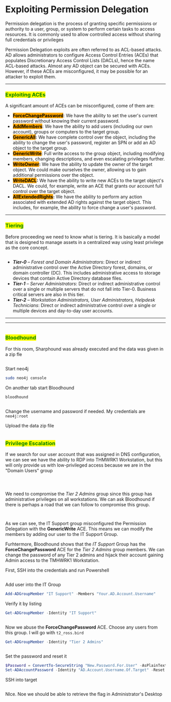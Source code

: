 # Exploiting Permission Delegation

Permission delegation is the process of granting specific permissions or authority to a user, group, or system to perform certain tasks to access resources. It is commonly used to allow controlled access without sharing full credentials or privileges

Permission Delegation exploits are often referred to as ACL-based attacks. AD allows administrators to configure Access Control Entries (ACEs) that populates Discretionary Access Control Lists (DACLs), hence the name ACL-based attacks. Almost any AD object can be secured with ACEs. However, if these ACEs are misconfigured, it may be possible for an attacker to exploit them.

***

### <mark style="color:green;">Exploiting ACEs</mark>

A significant amount of ACEs can be misconfigured, come of them are:

* <mark style="background-color:orange;">**ForceChangePassword**</mark>: We have the ability to set the user's current password without knowing their current password.
* <mark style="background-color:orange;">**AddMembers**</mark>: We have the ability to add users (including our own account), groups or computers to the target group.
* <mark style="background-color:orange;">**GenericAll**</mark>**:** We have complete control over the object, including the ability to change the user's password, register an SPN or add an AD object to the target group.
* <mark style="background-color:orange;">**GenericWrite**</mark>: Full write access to the group object, including modifying members, changing descriptions, and even escalating privileges further.
* <mark style="background-color:orange;">**WriteOwner**</mark>**:** We have the ability to update the owner of the target object. We could make ourselves the owner, allowing us to gain additional permissions over the object.
* <mark style="background-color:orange;">**WriteDACL**</mark>**:** We have the ability to write new ACEs to the target object's DACL. We could, for example, write an ACE that grants our account full control over the target object.
* <mark style="background-color:orange;">**AllExtendedRights**</mark>**:** We have the ability to perform any action associated with extended AD rights against the target object. This includes, for example, the ability to force change a user's password.

***

### <mark style="color:green;">Tiering</mark>

Before proceeding we need to know what is tiering. It is basically a model that is designed to manage assets in a centralized way using least privilege as the core concept.

<figure><img src="../../../.gitbook/assets/image (252).png" alt=""><figcaption></figcaption></figure>

* _**Tier-0** – Forest and Domain Administrators_: Direct or indirect administrative control over the Active Directory forest, domains, or domain controller (DC). This includes administrative access to storage devices that contain Active Directory database files.
* _**Tier-1** – Server Administrators_: Direct or indirect administrative control over a single or multiple servers that do not fall into Tier-0. Business critical servers are also in this tier.
* _**Tier-2** – Workstation Administrators, User Administrators, Helpdesk Technicians_: Direct or indirect administrative control over a single or multiple devices and day-to-day user accounts.

***

***

<figure><img src="../../../.gitbook/assets/image (626).png" alt=""><figcaption></figcaption></figure>

### <mark style="color:green;">Bloodhound</mark>

For this room, Sharphound was already executed and the data was given in a zip fle

<figure><img src="../../../.gitbook/assets/image (249).png" alt=""><figcaption></figcaption></figure>

Start neo4j

```bash
sudo neo4j console
```

On another tab start Bloodhound

```bash
bloodhound
```

<figure><img src="../../../.gitbook/assets/image (248).png" alt=""><figcaption></figcaption></figure>

Change the username and password if needed. My credentials are `neo4j:root`

Upload the data zip file

<figure><img src="../../../.gitbook/assets/image (250).png" alt=""><figcaption></figcaption></figure>

### <mark style="color:green;">Privilege Escalation</mark>

If we search for our user account that was assigned in DNS configuration, we can see we have the ability to RDP into THMWRK1 Workstation, but this will only provide us with low-privileged access because we are in the "Domain Users" group

<figure><img src="../../../.gitbook/assets/image (254).png" alt=""><figcaption></figcaption></figure>

<figure><img src="../../../.gitbook/assets/image (255).png" alt=""><figcaption></figcaption></figure>

<figure><img src="../../../.gitbook/assets/image (256).png" alt=""><figcaption></figcaption></figure>

We need to compromise the _Tier 2 Admins_ group since this group has administrative privileges on all workstations. We can ask Bloodhound if there is perhaps a road that we can follow to compromise this group.

<figure><img src="../../../.gitbook/assets/image (257).png" alt=""><figcaption></figcaption></figure>

<figure><img src="../../../.gitbook/assets/image (260).png" alt=""><figcaption></figcaption></figure>

As we can see, the IT Support group misconfigured the Permission Delegation with the **GenericWrite** ACE. This means we can modify the members by adding our user to the IT Support Group.&#x20;

Furhtermore, Bloodhound shows that the _IT Support_ Group has the **ForceChangePassword** ACE for the _Tier 2 Admins_ group members. We can change the password of any Tier 2 admins and hijack their account gaining Admin access to the TMHWRK1 Workstation.

First, SSH into the credentials and run Powershell

<figure><img src="../../../.gitbook/assets/image (261).png" alt=""><figcaption></figcaption></figure>

Add user into the IT Group

```powershell
Add-ADGroupMember "IT Support" -Members "Your.AD.Account.Username"
```

Verify it by listing

```powershell
Get-ADGroupMember -Identity "IT Support"
```

<figure><img src="../../../.gitbook/assets/image (262).png" alt=""><figcaption></figcaption></figure>

Now we abuse the **ForceChangePassword** ACE. Choose any users from this group. I will go with `t2_ross.bird`

```powershell
Get-ADGroupMember -Identity "Tier 2 Admins"
```

<figure><img src="../../../.gitbook/assets/image (263).png" alt=""><figcaption></figcaption></figure>

Set the password and reset it

```powershell
$Password = ConvertTo-SecureString "New.Password.For.User" -AsPlainText -Force
Set-ADAccountPassword -Identity "AD.Account.Username.Of.Target" -Reset -NewPassword $Password 
```

SSH into target

<figure><img src="../../../.gitbook/assets/image (264).png" alt=""><figcaption></figcaption></figure>

NIce. Noe we should be able to retrieve the flag in Administrator's Desktop

<figure><img src="../../../.gitbook/assets/image (265).png" alt=""><figcaption></figcaption></figure>

<figure><img src="../../../.gitbook/assets/image (266).png" alt=""><figcaption></figcaption></figure>
